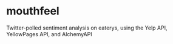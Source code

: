 # mouthfeel
Twitter-polled sentiment analysis on eaterys, using the Yelp API, YellowPages API, and AlchemyAPI
